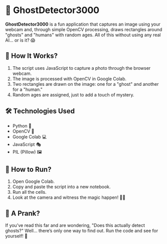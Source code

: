 # 👻 GhostDetector3000

**GhostDetector3000** is a fun application that captures an image using your webcam and, through simple OpenCV processing, draws rectangles around "ghosts" and "humans" with random ages. All of this without using any real AI… or is it? 😱

## 📸 How It Works?

1. The script uses JavaScript to capture a photo through the browser webcam.
2. The image is processed with OpenCV in Google Colab.
3. Two rectangles are drawn on the image: one for a "ghost" and another for a "human."
4. Random ages are assigned, just to add a touch of mystery.

## 🛠️ Technologies Used

- Python 🐍  
- OpenCV 👀  
- Google Colab 💻  
- JavaScript 🎭  
- PIL (Pillow) 🖼️  

## 🚀 How to Run?

1. Open Google Colab.  
2. Copy and paste the script into a new notebook.  
3. Run all the cells.  
4. Look at the camera and witness the magic happen! 🎩✨  

## 🤡 A Prank?

If you’ve read this far and are wondering, "Does this actually detect ghosts?" Well… there’s only one way to find out. Run the code and see for yourself! 👀
